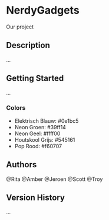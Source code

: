 # NerdyGadgets
Our project

## Description
...

## Getting Started
...

### Colors
*	Elektrisch Blauw: #0e1bc5
*	Neon Groen: #39ff14
*	Neon Geel: #ffff00
*	Houtskool Grijs: #545161
*	Pop Rood: #f60707

## Authors

@Rita
@Amber
@Jeroen
@Scott
@Troy

## Version History

...

